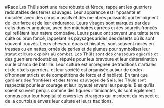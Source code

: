 #Race
Les Thüls sont une race robuste et féroce, rappelant les guerriers redoutables des terres sauvages. Leur apparence est imposante et musclée, avec des corps massifs et des membres puissants qui témoignent de leur force et de leur endurance. Leurs visages sont marqués par des traits durs et anguleux, avec des mâchoires carrées et des sourcils froncés qui reflètent leur nature combative.
Leurs peaux ont souvent une teinte terre cuite ou brun foncé, rappelant les paysages arides des déserts où ils sont souvent trouvés. Leurs cheveux, épais et hirsutes, sont souvent noués en tresses ou en nattes, ornés de perles et de plumes pour symboliser leur statut et leurs exploits au combat.
Les Thüls sont des chasseurs aguerris et des guerriers redoutables, réputés pour leur bravoure et leur détermination sur le champ de bataille. Leur culture est imprégnée de traditions martiales et de rituels guerriers, et leur société est organisée autour de codes d'honneur stricts et de compétitions de force et d'habileté.
En tant que gardiens des frontières et des terres sauvages de Seia, les Thüls sont respectés pour leur courage et leur loyauté envers leur peuple. Bien qu'ils soient souvent perçus comme des figures intimidantes, ils sont également connus pour leur hospitalité envers les étrangers qui montrent du respect et de la courtoisie envers leur culture et leurs traditions.